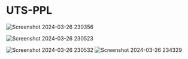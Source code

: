 # UTS-PPL
![Screenshot 2024-03-26 230356](https://github.com/RidhwanFachrul/UTS-PPL/assets/146655228/9f42fa6f-7a54-4bb0-9358-3ccdb645fb5d)

![Screenshot 2024-03-26 230523](https://github.com/RidhwanFachrul/UTS-PPL/assets/146655228/2539b991-e269-4b3d-a2e4-77152948af55)


![Screenshot 2024-03-26 230532](https://github.com/RidhwanFachrul/UTS-PPL/assets/146655228/cf246539-e37c-483f-96fd-1a18515e1d2b)
![Screenshot 2024-03-26 234329](https://github.com/RidhwanFachrul/UTS-PPL/assets/146655228/e9132234-9cf8-4035-a1ab-0bbace7f83f9)
